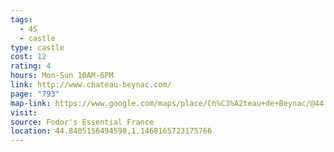 ```yaml
---
tags:
  - 4S
  - castle
type: castle
cost: 12
rating: 4
hours: Mon-Sun 10AM-6PM
link: http://www.chateau-beynac.com/
page: "793"
map-link: https://www.google.com/maps/place/Ch%C3%A2teau+de+Beynac/@44.8404773,1.1433862,17z/data=!3m1!4b1!4m6!3m5!1s0x12ab59b84a14d87f:0x470016b9d311a4fa!8m2!3d44.8404735!4d1.1459611!16s%2Fm%2F027kb2l?entry=ttu&g_ep=EgoyMDI0MTAxMy4wIKXMDSoASAFQAw%3D%3D
visit: 
source: Fodor's Essential France
location: 44.8405156494598,1.1460165723175766
---
```

